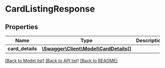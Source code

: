 # CardListingResponse

## Properties
Name | Type | Description | Notes
------------ | ------------- | ------------- | -------------
**card_details** | [**\Swagger\Client\Model\CardDetails[]**](CardDetails.md) |  | [optional] 

[[Back to Model list]](../../README.md#documentation-for-models) [[Back to API list]](../../README.md#documentation-for-api-endpoints) [[Back to README]](../../README.md)


